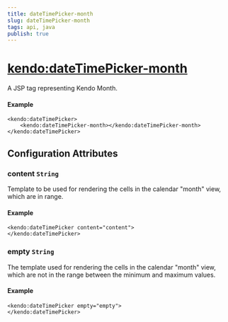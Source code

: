 ```yaml
---
title: dateTimePicker-month
slug: dateTimePicker-month
tags: api, java
publish: true
---
```


# <kendo:dateTimePicker-month>
A JSP tag representing Kendo Month.

#### Example
    <kendo:dateTimePicker>
        <kendo:dateTimePicker-month></kendo:dateTimePicker-month>
    </kendo:dateTimePicker>


## Configuration Attributes


### content `String`

Template to be used for rendering the cells in the calendar "month" view, which are in range.

#### Example
    <kendo:dateTimePicker content="content">
    </kendo:dateTimePicker>



### empty `String`

The template used for rendering the cells in the calendar "month" view, which are not in the range between
the minimum and maximum values.

#### Example
    <kendo:dateTimePicker empty="empty">
    </kendo:dateTimePicker>


